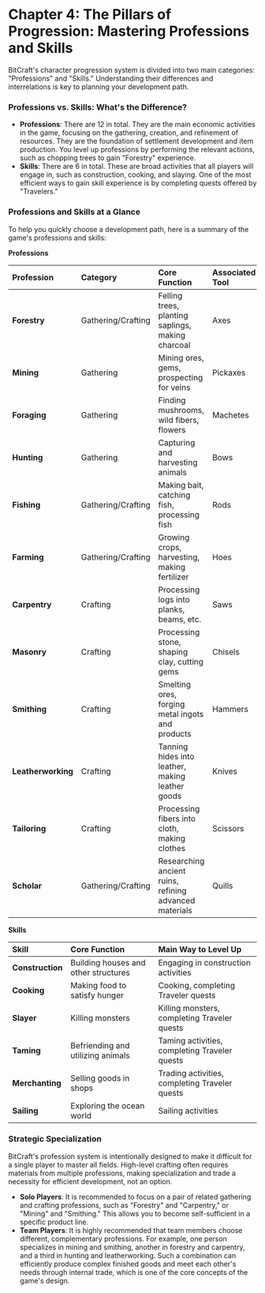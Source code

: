 # Chapter 4: The Pillars of Progression: Mastering Professions and Skills

BitCraft's character progression system is divided into two main categories: "Professions" and "Skills." Understanding their differences and interrelations is key to planning your development path.

### Professions vs. Skills: What's the Difference?

- **Professions**: There are 12 in total. They are the main economic activities in the game, focusing on the gathering, creation, and refinement of resources. They are the foundation of settlement development and item production. You level up professions by performing the relevant actions, such as chopping trees to gain "Forestry" experience.
- **Skills**: There are 6 in total. These are broad activities that all players will engage in, such as construction, cooking, and slaying. One of the most efficient ways to gain skill experience is by completing quests offered by "Travelers."

### Professions and Skills at a Glance

To help you quickly choose a development path, here is a summary of the game's professions and skills:

**Professions**

| Profession         | Category           | Core Function                                          | Associated Tool |
| :----------------- | :----------------- | :----------------------------------------------------- | :-------------- |
| **Forestry**       | Gathering/Crafting | Felling trees, planting saplings, making charcoal      | Axes            |
| **Mining**         | Gathering          | Mining ores, gems, prospecting for veins               | Pickaxes        |
| **Foraging**       | Gathering          | Finding mushrooms, wild fibers, flowers                | Machetes        |
| **Hunting**        | Gathering          | Capturing and harvesting animals                       | Bows            |
| **Fishing**        | Gathering/Crafting | Making bait, catching fish, processing fish            | Rods            |
| **Farming**        | Gathering/Crafting | Growing crops, harvesting, making fertilizer           | Hoes            |
| **Carpentry**      | Crafting           | Processing logs into planks, beams, etc.               | Saws            |
| **Masonry**        | Crafting           | Processing stone, shaping clay, cutting gems           | Chisels         |
| **Smithing**       | Crafting           | Smelting ores, forging metal ingots and products       | Hammers         |
| **Leatherworking** | Crafting           | Tanning hides into leather, making leather goods       | Knives          |
| **Tailoring**      | Crafting           | Processing fibers into cloth, making clothes           | Scissors        |
| **Scholar**        | Gathering/Crafting | Researching ancient ruins, refining advanced materials | Quills          |

**Skills**

| Skill            | Core Function                        | Main Way to Level Up                           |
| :--------------- | :----------------------------------- | :--------------------------------------------- |
| **Construction** | Building houses and other structures | Engaging in construction activities            |
| **Cooking**      | Making food to satisfy hunger        | Cooking, completing Traveler quests            |
| **Slayer**       | Killing monsters                     | Killing monsters, completing Traveler quests   |
| **Taming**       | Befriending and utilizing animals    | Taming activities, completing Traveler quests  |
| **Merchanting**  | Selling goods in shops               | Trading activities, completing Traveler quests |
| **Sailing**      | Exploring the ocean world            | Sailing activities                             |

### Strategic Specialization

BitCraft's profession system is intentionally designed to make it difficult for a single player to master all fields. High-level crafting often requires materials from multiple professions, making specialization and trade a necessity for efficient development, not an option.

- **Solo Players**: It is recommended to focus on a pair of related gathering and crafting professions, such as "Forestry" and "Carpentry," or "Mining" and "Smithing." This allows you to become self-sufficient in a specific product line.
- **Team Players**: It is highly recommended that team members choose different, complementary professions. For example, one person specializes in mining and smithing, another in forestry and carpentry, and a third in hunting and leatherworking. Such a combination can efficiently produce complex finished goods and meet each other's needs through internal trade, which is one of the core concepts of the game's design.
